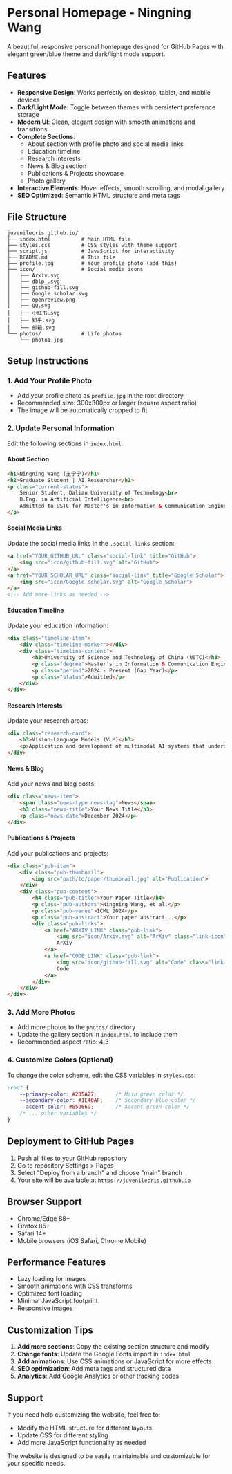 # Personal Homepage - Ningning Wang

A beautiful, responsive personal homepage designed for GitHub Pages with elegant green/blue theme and dark/light mode support.

## Features

- **Responsive Design**: Works perfectly on desktop, tablet, and mobile devices
- **Dark/Light Mode**: Toggle between themes with persistent preference storage
- **Modern UI**: Clean, elegant design with smooth animations and transitions
- **Complete Sections**:
  - About section with profile photo and social media links
  - Education timeline
  - Research interests
  - News & Blog section
  - Publications & Projects showcase
  - Photo gallery
- **Interactive Elements**: Hover effects, smooth scrolling, and modal gallery
- **SEO Optimized**: Semantic HTML structure and meta tags

## File Structure

```
juvenilecris.github.io/
├── index.html          # Main HTML file
├── styles.css          # CSS styles with theme support
├── script.js           # JavaScript for interactivity
├── README.md           # This file
├── profile.jpg         # Your profile photo (add this)
├── icon/               # Social media icons
│   ├── Arxiv.svg
│   ├── dblp_.svg
│   ├── github-fill.svg
│   ├── Google scholar.svg
│   ├── openreview.png
│   ├── QQ.svg
│   ├── 小红书.svg
│   ├── 知乎.svg
│   └── 邮箱.svg
└── photos/             # Life photos
    └── photo1.jpg
```

## Setup Instructions

### 1. Add Your Profile Photo
- Add your profile photo as `profile.jpg` in the root directory
- Recommended size: 300x300px or larger (square aspect ratio)
- The image will be automatically cropped to fit

### 2. Update Personal Information
Edit the following sections in `index.html`:

#### About Section
```html
<h1>Ningning Wang (王宁宁)</h1>
<h2>Graduate Student | AI Researcher</h2>
<p class="current-status">
    Senior Student, Dalian University of Technology<br>
    B.Eng. in Artificial Intelligence<br>
    Admitted to USTC for Master's in Information & Communication Engineering
</p>
```

#### Social Media Links
Update the social media links in the `.social-links` section:
```html
<a href="YOUR_GITHUB_URL" class="social-link" title="GitHub">
    <img src="icon/github-fill.svg" alt="GitHub">
</a>
<a href="YOUR_SCHOLAR_URL" class="social-link" title="Google Scholar">
    <img src="icon/Google scholar.svg" alt="Google Scholar">
</a>
<!-- Add more links as needed -->
```

#### Education Timeline
Update your education information:
```html
<div class="timeline-item">
    <div class="timeline-marker"></div>
    <div class="timeline-content">
        <h3>University of Science and Technology of China (USTC)</h3>
        <p class="degree">Master's in Information & Communication Engineering</p>
        <p class="period">2024 - Present (Gap Year)</p>
        <p class="status">Admitted</p>
    </div>
</div>
```

#### Research Interests
Update your research areas:
```html
<div class="research-card">
    <h3>Vision-Language Models (VLM)</h3>
    <p>Application and development of multimodal AI systems that understand both visual and textual information.</p>
</div>
```

#### News & Blog
Add your news and blog posts:
```html
<div class="news-item">
    <span class="news-type news-tag">News</span>
    <h3 class="news-title">Your News Title</h3>
    <p class="news-date">December 2024</p>
</div>
```

#### Publications & Projects
Add your publications and projects:
```html
<div class="pub-item">
    <div class="pub-thumbnail">
        <img src="path/to/paper/thumbnail.jpg" alt="Publication">
    </div>
    <div class="pub-content">
        <h4 class="pub-title">Your Paper Title</h4>
        <p class="pub-authors">Ningning Wang, et al.</p>
        <p class="pub-venue">ICML 2024</p>
        <p class="pub-abstract">Your paper abstract...</p>
        <div class="pub-links">
            <a href="ARXIV_LINK" class="pub-link">
                <img src="icon/Arxiv.svg" alt="ArXiv" class="link-icon">
                ArXiv
            </a>
            <a href="CODE_LINK" class="pub-link">
                <img src="icon/github-fill.svg" alt="Code" class="link-icon">
                Code
            </a>
        </div>
    </div>
</div>
```

### 3. Add More Photos
- Add more photos to the `photos/` directory
- Update the gallery section in `index.html` to include them
- Recommended aspect ratio: 4:3

### 4. Customize Colors (Optional)
To change the color scheme, edit the CSS variables in `styles.css`:

```css
:root {
    --primary-color: #2D5A27;      /* Main green color */
    --secondary-color: #1E40AF;    /* Secondary blue color */
    --accent-color: #059669;       /* Accent green color */
    /* ... other variables */
}
```

## Deployment to GitHub Pages

1. Push all files to your GitHub repository
2. Go to repository Settings > Pages
3. Select "Deploy from a branch" and choose "main" branch
4. Your site will be available at `https://juvenilecris.github.io`

## Browser Support

- Chrome/Edge 88+
- Firefox 85+
- Safari 14+
- Mobile browsers (iOS Safari, Chrome Mobile)

## Performance Features

- Lazy loading for images
- Smooth animations with CSS transforms
- Optimized font loading
- Minimal JavaScript footprint
- Responsive images

## Customization Tips

1. **Add more sections**: Copy the existing section structure and modify
2. **Change fonts**: Update the Google Fonts import in `index.html`
3. **Add animations**: Use CSS animations or JavaScript for more effects
4. **SEO optimization**: Add meta tags and structured data
5. **Analytics**: Add Google Analytics or other tracking codes

## Support

If you need help customizing the website, feel free to:
- Modify the HTML structure for different layouts
- Update CSS for different styling
- Add more JavaScript functionality as needed

The website is designed to be easily maintainable and customizable for your specific needs.
